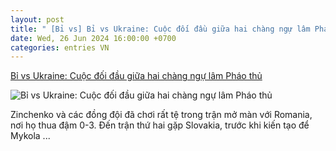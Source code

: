 ```yaml
---
layout: post
title: " [Bỉ vs] Bỉ vs Ukraine: Cuộc đối đầu giữa hai chàng ngự lâm Pháo thủ"
date: Wed, 26 Jun 2024 16:00:00 +0700
categories: entries VN
---
```

[Bỉ vs Ukraine: Cuộc đối đầu giữa hai chàng ngự lâm Pháo thủ](https://bongdaplus.vn/euro-cup-chau-au/bi-vs-ukraine-cuoc-doi-dau-giua-hai-chang-ngu-lam-phao-thu-4359422406.html)

![Bỉ vs Ukraine: Cuộc đối đầu giữa hai chàng ngự lâm Pháo thủ](https://cdn.bongdaplus.vn/Assets/Media/2024/06/25/86/Bi-vs-ukraine-trossard-vs-zinchenko-cover.jpg)

Zinchenko và các đồng đội đã chơi rất tệ trong trận mở màn với Romania, nơi họ thua đậm 0-3. Đến trận thứ hai gặp Slovakia, trước khi kiến tạo để Mykola ...

